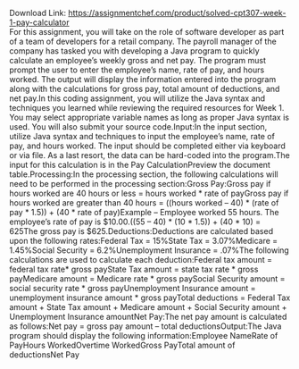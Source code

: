 Download Link: https://assignmentchef.com/product/solved-cpt307-week-1-pay-calculator
<br>
For this assignment, you will take on the role of software developer as part of a team of developers for a retail company. The payroll manager of the company has tasked you with developing a Java program to quickly calculate an employee’s weekly gross and net pay. The program must prompt the user to enter the employee’s name, rate of pay, and hours worked. The output will display the information entered into the program along with the calculations for gross pay, total amount of deductions, and net pay.In this coding assignment, you will utilize the Java syntax and techniques you learned while reviewing the required resources for Week 1. You may select appropriate variable names as long as proper Java syntax is used. You will also submit your source code.Input:In the input section, utilize Java syntax and techniques to input the employee’s name, rate of pay, and hours worked. The input should be completed either via keyboard or via file. As a last resort, the data can be hard-coded into the program.The input for this calculation is in the Pay CalculationPreview the document table.Processing:In the processing section, the following calculations will need to be performed in the processing section:Gross Pay:Gross pay if hours worked are 40 hours or less = hours worked * rate of payGross pay if hours worked are greater than 40 hours = ((hours worked – 40) * (rate of pay * 1.5)) + (40 * rate of pay)Example – Employee worked 55 hours. The employee’s rate of pay is $10.00.((55 – 40) * (10 * 1.5)) + (40 * 10) = 625The gross pay is $625.Deductions:Deductions are calculated based upon the following rates:Federal Tax = 15%State Tax = 3.07%Medicare = 1.45%Social Security = 6.2%Unemployment Insurance = .07%The following calculations are used to calculate each deduction:Federal tax amount = federal tax rate* gross payState Tax amount = state tax rate * gross payMedicare amount = Medicare rate * gross paySocial Security amount = social security rate * gross payUnemployment Insurance amount = unemployment insurance amount * gross payTotal deductions = Federal Tax amount + State Tax amount + Medicare amount + Social Security amount + Unemployment Insurance amountNet Pay:The net pay amount is calculated as follows:Net pay = gross pay amount – total deductionsOutput:The Java program should display the following information:Employee NameRate of PayHours WorkedOvertime WorkedGross PayTotal amount of deductionsNet Pay